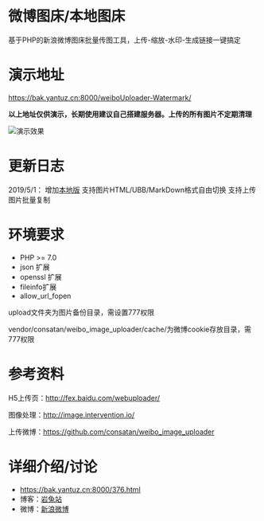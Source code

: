 # 微博图床/本地图床

基于PHP的新浪微博图床批量传图工具，上传-缩放-水印-生成链接一键搞定

# 演示地址

https://bak.yantuz.cn:8000/weiboUploader-Watermark/


**以上地址仅供演示，长期使用建议自己搭建服务器。上传的所有图片不定期清理**

![演示效果](https://bak.yantuz.cn:8000/img/upload/2019/05/5cc8f9e6f23ff.jpg)

# 更新日志
2019/5/1：
增加[本地版](https://github.com/yhf7952/weiboUploader-Watermark/tree/%E6%9C%AC%E5%9C%B0%E7%89%88)
支持图片HTML/UBB/MarkDown格式自由切换
支持上传图片批量复制

# 环境要求

* PHP >= 7.0
* json 扩展
* openssl 扩展
* fileinfo扩展
* allow_url_fopen

upload文件夹为图片备份目录，需设置777权限

vendor/consatan/weibo_image_uploader/cache/为微博cookie存放目录，需777权限

# 参考资料

H5上传页：http://fex.baidu.com/webuploader/

图像处理：http://image.intervention.io/

上传微博：https://github.com/consatan/weibo_image_uploader

# 详细介绍/讨论

* https://bak.yantuz.cn:8000/376.html
* 博客：[岩兔站](https://yantuz.cn "岩兔站-关注互联网折腾服务器分享码农的日常")
* 微博：[新浪微博](https://weibo.com/yantuz "岩兔站")

